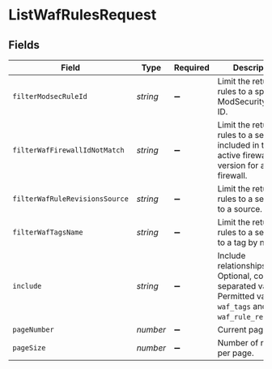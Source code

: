 # ListWafRulesRequest


## Fields

| Field                                                                                                            | Type                                                                                                             | Required                                                                                                         | Description                                                                                                      | Example                                                                                                          |
| ---------------------------------------------------------------------------------------------------------------- | ---------------------------------------------------------------------------------------------------------------- | ---------------------------------------------------------------------------------------------------------------- | ---------------------------------------------------------------------------------------------------------------- | ---------------------------------------------------------------------------------------------------------------- |
| `filterModsecRuleId`                                                                                             | *string*                                                                                                         | :heavy_minus_sign:                                                                                               | Limit the returned rules to a specific ModSecurity rule ID.                                                      |                                                                                                                  |
| `filterWafFirewallIdNotMatch`                                                                                    | *string*                                                                                                         | :heavy_minus_sign:                                                                                               | Limit the returned rules to a set not included in the active firewall version for a firewall.                    |                                                                                                                  |
| `filterWafRuleRevisionsSource`                                                                                   | *string*                                                                                                         | :heavy_minus_sign:                                                                                               | Limit the returned rules to a set linked to a source.                                                            |                                                                                                                  |
| `filterWafTagsName`                                                                                              | *string*                                                                                                         | :heavy_minus_sign:                                                                                               | Limit the returned rules to a set linked to a tag by name.                                                       |                                                                                                                  |
| `include`                                                                                                        | *string*                                                                                                         | :heavy_minus_sign:                                                                                               | Include relationships. Optional, comma-separated values. Permitted values: `waf_tags` and `waf_rule_revisions`.<br/> | waf_tags,waf_rule_revisions                                                                                      |
| `pageNumber`                                                                                                     | *number*                                                                                                         | :heavy_minus_sign:                                                                                               | Current page.                                                                                                    | 1                                                                                                                |
| `pageSize`                                                                                                       | *number*                                                                                                         | :heavy_minus_sign:                                                                                               | Number of records per page.                                                                                      | 20                                                                                                               |